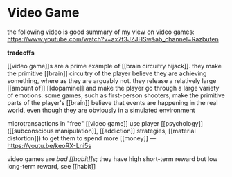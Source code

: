 # Video Game

the following video is good summary of my view on video games: <https://www.youtube.com/watch?v=ax7f3JZJHSw&ab_channel=Razbuten>

**tradeoffs**

[[video game]]s are a prime example of [[brain circuitry hijack]]. they make the primitive [[brain]] circuitry of the player believe they are achieving something, where as they are arguably not. they release a relatively large [[amount of]] [[dopamine]] and make the player go through a large variety of emotions. some games, such as first-person shooters, make the primitive parts of the player's [[brain]] believe that events are happening in the real world, even though they are obviously in a simulated environment

microtransactions in "free" [[video game]] use player [[psychology]] ([[subconscious manipulation]], [[addiction]] strategies, [[material distortion]]) to get them to spend more [[money]] &mdash; <https://youtu.be/keoRX-Lni5s>

video games are _bad [[habit]]s_; they have high short-term reward but low long-term reward, see [[habit]]
